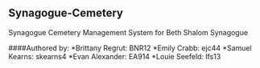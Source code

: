 ## Synagogue-Cemetery
Synagogue Cemetery Management System
for Beth Shalom Synagogue 

####Authored by:
*Brittany Regrut: BNR12
*Emily Crabb:     ejc44
*Samuel Kearns:   skearns4
*Evan Alexander:  EA914
*Louie Seefeld:   lfs13    
